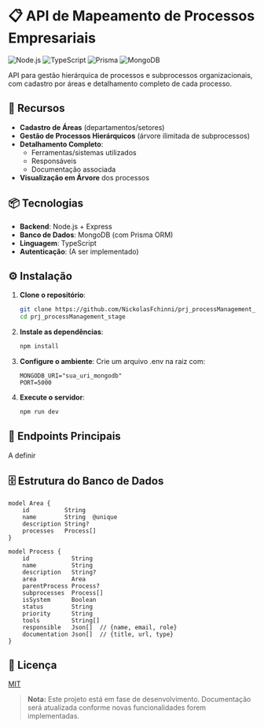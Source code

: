 # 📋 API de Mapeamento de Processos Empresariais

![Node.js](https://img.shields.io/badge/Node.js-18+-green)
![TypeScript](https://img.shields.io/badge/TypeScript-5.3.3-blue)
![Prisma](https://img.shields.io/badge/Prisma-6.5.0-orange)
![MongoDB](https://img.shields.io/badge/MongoDB-7.0-green)

API para gestão hierárquica de processos e subprocessos organizacionais, com cadastro por áreas e detalhamento completo de cada processo.

## 🚀 Recursos

- **Cadastro de Áreas** (departamentos/setores)
- **Gestão de Processos Hierárquicos** (árvore ilimitada de subprocessos)
- **Detalhamento Completo**:
  - Ferramentas/sistemas utilizados
  - Responsáveis
  - Documentação associada
- **Visualização em Árvore** dos processos

## 📦 Tecnologias

- **Backend**: Node.js + Express
- **Banco de Dados**: MongoDB (com Prisma ORM)
- **Linguagem**: TypeScript
- **Autenticação**: (A ser implementado)

## ⚙️ Instalação

1. **Clone o repositório**:
   ```bash
   git clone https://github.com/NickolasFchinni/prj_processManagement_stage.git
   cd prj_processManagement_stage

2. **Instale as dependências**:
   ```bash
   npm install

3. **Configure o ambiente**:
   Crie um arquivo .env na raiz com:
   ```env
   MONGODB_URI="sua_uri_mongodb"
   PORT=5000

3. **Execute o servidor**:
   ```bash
   npm run dev

## 📡 Endpoints Principais
A definir

## 🗄️ Estrutura do Banco de Dados
  ```prisma
  model Area {
      id          String
      name        String  @unique
      description String?
      processes   Process[]
  }

  model Process {
      id            String
      name          String
      description   String?
      area          Area
      parentProcess Process?
      subprocesses  Process[]
      isSystem      Boolean
      status        String
      priority      String
      tools         String[]
      responsible   Json[]  // {name, email, role}
      documentation Json[]  // {title, url, type}
  }
```
## 📜 Licença

[MIT](https://opensource.org/licenses/MIT)

> **Nota:** Este projeto está em fase de desenvolvimento. Documentação será atualizada conforme novas funcionalidades forem implementadas.
  
